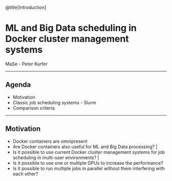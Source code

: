 @title[Introduction]

# ML and Big Data scheduling in Docker cluster management systems

MaSe - Peter Kurfer

---

## Agenda

- Motivation
- Classic job scheduling systems - Slurm
- Comparison criteria

---

## Motivation

- Docker containers are omnipresent
- Are Docker containers also useful for ML and Big Data processing? |
- Is it possible to use current Docker cluster management systems for job scheduling in multi-user environments? |
- Is it possible to use one or multiple GPUs to increase the performance?
- Is it possible to run multiple jobs in parallel without them interfering with each other?